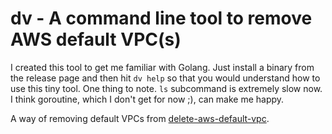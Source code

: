 # dv - A command line tool to remove AWS default VPC(s)

I created this tool to get me familiar with Golang. Just install a binary from the release page and then hit `dv help` so that you would understand how to use this tiny tool. One thing to note. `ls` subcommand is extremely slow now. I think goroutine, which I don't get for now ;), can make me happy.

A way of removing default VPCs from [delete-aws-default-vpc](https://github.com/davidobrien1985/delete-aws-default-vpc).
